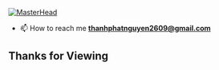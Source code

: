 [![MasterHead](https://th.bing.com/th/id/R.ecf7a330d9e84dfba00985d621ec2ff1?rik=LsbFtCDcxtNzNA&pid=ImgRaw&r=0)](https://github.com/thanhphatuit)

- 📫 How to reach me **<thanhphatnguyen2609@gmail.com>**


<h2>Thanks for Viewing</h2>
